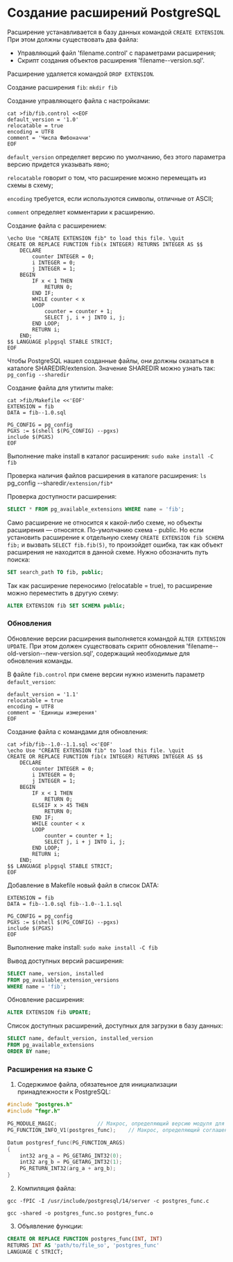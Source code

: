 # Создание расширений PostgreSQL

Расширение устанавливается в базу данных командой `CREATE EXTENSION`. При этом должны существовать два файла: 
* Управляющий файл 'filename.control' с параметрами расширения; 
* Cкрипт создания объектов расширения 'filename--version.sql'.

Расширение удаляется командой `DROP EXTENSION`.

Создание расширения `fib`:
`mkdir fib`

Создание управляющего файла с настройками:
```
cat >fib/fib.control <<EOF
default_version = '1.0'
relocatable = true
encoding = UTF8
comment = 'Числа Фибоначчи'
EOF
```

`default_version`   определяет версию по умолчанию, без этого параметра версию придется указывать явно;

`relocatable`    говорит о том, что расширение можно перемещать из схемы в схему;

`encoding`  требуется, если используются символы, отличные от ASCII;

`comment`   определяет комментарии к расширению.

Создание файла с расширением:
```cat >fib/fib--1.0.sql <<'EOF'
\echo Use "CREATE EXTENSION fib" to load this file. \quit
CREATE OR REPLACE FUNCTION fib(x INTEGER) RETURNS INTEGER AS $$
    DECLARE
        counter INTEGER = 0;
        i INTEGER = 0;
        j INTEGER = 1;
    BEGIN
        IF x < 1 THEN
            RETURN 0;
        END IF;
        WHILE counter < x
        LOOP
            counter = counter + 1;
            SELECT j, i + j INTO i, j;
        END LOOP;
		RETURN i;
    END;     
$$ LANGUAGE plpgsql STABLE STRICT;
EOF
```

Чтобы PostgreSQL нашел созданные файлы, они должны оказаться в каталоге SHAREDIR/extension. Значение SHAREDIR можно узнать так:
`pg_config --sharedir`

Создание файла для утилиты make:
```
cat >fib/Makefile <<'EOF'
EXTENSION = fib
DATA = fib--1.0.sql

PG_CONFIG = pg_config
PGXS := $(shell $(PG_CONFIG) --pgxs)
include $(PGXS)
EOF
```

Выполнение make install в каталог расширения:
`sudo make install -C fib`

Проверка наличия файлов расширения в каталоге расширения:
`ls `pg_config --sharedir`/extension/fib*`

Проверка доступности расширения:
```sql
SELECT * FROM pg_available_extensions WHERE name = 'fib';
```

Само расширение не относится к какой-либо схеме, но объекты расширения — относятся. По-умолчанию схема - public. Но если установить расширение к отдельную схему `CREATE EXTENSION fib SCHEMA fib;` и вызвать `SELECT fib.fib(5)`, то произойдет ошибка, так как объект расширения не находится в данной схеме. Нужно обозначить путь поиска:
```sql
SET search_path TO fib, public;
```

Так как расширение переносимо (relocatable = true), то расширение можно переместить в другую схему:
```sql
ALTER EXTENSION fib SET SCHEMA public;
```


### Обновления

Обновление версии расширения выполняется командой `ALTER EXTENSION UPDATE`. При этом должен существовать скрипт обновления 'filename--old-version--new-version.sql', содержащий необходимые для обновления команды.

В файле `fib.control` при смене версии нужно изменить параметр `default_version`:
```cat >fib/fib.control <<EOF
default_version = '1.1'
relocatable = true
encoding = UTF8
comment = 'Единицы измерения'
EOF
```

Создание файла с командами для обновления:
```
cat >fib/fib--1.0--1.1.sql <<'EOF'
\echo Use "CREATE EXTENSION fib" to load this file. \quit
CREATE OR REPLACE FUNCTION fib(x INTEGER) RETURNS INTEGER AS $$
    DECLARE
        counter INTEGER = 0;
        i INTEGER = 0;
        j INTEGER = 1;
    BEGIN
        IF x < 1 THEN
            RETURN 0;
        ELSEIF x > 45 THEN
            RETURN 0;
        END IF;
        WHILE counter < x
        LOOP
            counter = counter + 1;
            SELECT j, i + j INTO i, j;
        END LOOP;
		RETURN i;
    END;     
$$ LANGUAGE plpgsql STABLE STRICT;
EOF 
```

Добавление в Makefile новый файл в список DATA:
```cat >fib/Makefile <<'EOF'
EXTENSION = fib
DATA = fib--1.0.sql fib--1.0--1.1.sql

PG_CONFIG = pg_config
PGXS := $(shell $(PG_CONFIG) --pgxs)
include $(PGXS)
EOF
```

Выполнение make install:
`sudo make install -C fib`

Вывод доступных версий расширения:
```sql
SELECT name, version, installed
FROM pg_available_extension_versions
WHERE name = 'fib';
```

Обновление расширения:
```sql
ALTER EXTENSION fib UPDATE;
```

Список доступных расширений, доступных для загрузки в базу данных:
```sql
SELECT name, default_version, installed_version
FROM pg_available_extensions
ORDER BY name;
```


### Расширения на языке C

1. Содержимое файла, обязатеьное для инициализации принадлежности к PostgreSQL:
```c
#include "postgres.h"
#include "fmgr.h"

PG_MODULE_MAGIC;             // Макрос, определяющий версию модуля для PostgreSQL
PG_FUNCTION_INFO_V1(postgres_func);    // Макрос, определяющий соглашения о вызове функций C в PostgreSQL

Datum postgresf_func(PG_FUNCTION_ARGS) 
{
    int32 arg_a = PG_GETARG_INT32(0);
    int32 arg_b = PG_GETARG_INT32(1);
    PG_RETURN_INT32(arg_a + arg_b);
}
```


2. Компиляция файла:

`gcc -fPIC -I /usr/include/postgresql/14/server -c postgres_func.c`

`gcc -shared -o postgres_func.so postgres_func.o`


3. Объявление функции:

```sql
CREATE OR REPLACE FUNCTION postgres_func(INT, INT) 
RETURNS INT AS 'path/to/file_so', 'postgres_func'
LANGUAGE C STRICT;
```